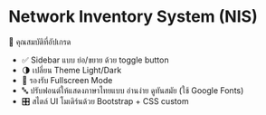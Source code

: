 # Network Inventory System (NIS)

🚀 คุณสมบัติที่อัปเกรด
- ✅ Sidebar แบบ ย่อ/ขยาย ด้วย toggle button
- 🌗 เปลี่ยน Theme Light/Dark
- 🎯 รองรับ Fullscreen Mode
- 🔤 ปรับฟอนต์ให้แสดงภาษาไทยแบบ อ่านง่าย ดูทันสมัย (ใช้ Google Fonts)
- 🎛️ สไตล์ UI โมเดิร์นด้วย Bootstrap + CSS custom

